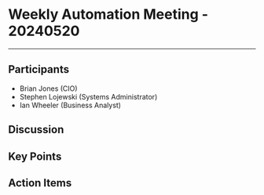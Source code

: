 # Weekly Automation Meeting - 20240520
---
## Participants

- Brian Jones (CIO)
- Stephen Lojewski (Systems Administrator)
- Ian Wheeler (Business Analyst)
## Discussion


## Key Points


## Action Items

